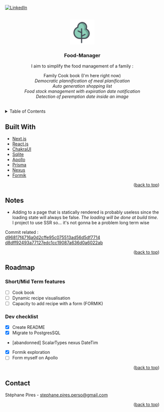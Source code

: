 <div id="top"></div>
<!--
*** Thanks for checking out the Best-README-Template. If you have a suggestion
*** that would make this better, please fork the repo and create a pull request
*** or simply open an issue with the tag "enhancement".
*** Don't forget to give the project a star!
*** Thanks again! Now go create something AMAZING! :D
-->

<!-- PROJECT SHIELDS -->
<!--
*** I'm using markdown "reference style" links for readability.
*** Reference links are enclosed in brackets [ ] instead of parentheses ( ).
*** See the bottom of this document for the declaration of the reference variables
*** for contributors-url, forks-url, etc. This is an optional, concise syntax you may use.
*** https://www.markdownguide.org/basic-syntax/#reference-style-links
-->

<!-- [![Contributors][contributors-shield]][contributors-url] -->
<!-- [![Forks][forks-shield]][forks-url] -->
<!-- [![Stargazers][stars-shield]][stars-url] -->
<!-- [![Issues][issues-shield]][issues-url] -->
<!-- [![MIT License][license-shield]][license-url] -->

[![LinkedIn][linkedin-shield]](https://www.linkedin.com/in/protean-developer/)

<!-- PROJECT LOGO -->
<br />
<div align="center">
  <a href="https://github.com/github_username/repo_name">
    <img src="public/images/divers/logo.png" alt="Logo" width="80" height="80">
  </a>

<h3 align="center">Food-Manager</h3>

  <p align="center">
    I aim to simplify the food management of a family :
    
   Family Cook book (I'm here right now)  
  _Democratic plannification of meal planification_  
   _Auto generation shopping list_    
   _Food stock management with expiration date notification_   
   _Detection of peremption date inside an image_   
    <br />
    <!-- <a href="https://github.com/github_username/repo_name"><strong>Explore the docs »</strong></a>
    <br />
     <br />
    <a href="https://github.com/github_username/repo_name">View Demo</a>
    ·
    <a href="https://github.com/github_username/repo_name/issues">Report Bug</a>
    ·
    <a href="https://github.com/github_username/repo_name/issues">Request Feature</a> -->
  </p>
</div>

<!-- TABLE OF CONTENTS -->
<details>
  <summary>Table of Contents</summary>
  <ol>
    <li>
      <!-- <a href="#about-the-project">About The Project</a> -->
        <a href="#built-with">Built With</a>
    </li>
    <li>
        <a href="#notes">Notes</a>
    </li>
    <!-- <li>
      <a href="#getting-started">Getting Started</a>
      <ul>
        <li><a href="#prerequisites">Prerequisites</a></li>
        <li><a href="#installation">Installation</a></li>
      </ul>
    </li> -->
    <!-- <li><a href="#usage">Usage</a></li> -->
    <li><a href="#roadmap">Roadmap</a></li>
    <!-- <li><a href="#contributing">Contributing</a></li> -->
    <!-- <li><a href="#license">License</a></li> -->
    <li><a href="#contact">Contact</a></li>
    <!-- <li><a href="#acknowledgments">Acknowledgments</a></li> -->
  </ol>
</details>

<!-- ABOUT THE PROJECT -->

<!-- ## About The Project

[![Product Name Screen Shot][product-screenshot]](https://example.com)

Here's a blank template to get started: To avoid retyping too much info. Do a search and replace with your text editor for the following: `github_username`, `repo_name`, `twitter_handle`, `linkedin_username`, `email`, `email_client`, `project_title`, `project_description`

<p align="right">(<a href="#top">back to top</a>)</p> -->

## Built With

-   [Next.js](https://nextjs.org/)
-   [React.js](https://reactjs.org/)
-   [ChakraUI](https://chakra-ui.com)
-   [Sqlite](https://www.sqlite.org/index.html)
-   [Apollo](https://www.apollographql.com)
-   [Prisma](https://www.prisma.io)
-   [Nexus](https://nexusjs.org)
-   [Formik](https://formik.org)

<p align="right">(<a href="#top">back to top</a>)</p>

## Notes

-   Adding <QueryResult> to a page that is statically rendered is probably useless since the loading state will always be false. _The loading will be done at build time_. I project to use SSR so... it's not gonna be a problem long term wise

Commit related :  
[d96817f4716a0d2cffe95c075513ad56d5df7714]() [d8dff92493a77127edc1cc19087a636d0a6022ab]()

<p align="right">(<a href="#top">back to top</a>)</p>

<!-- GETTING STARTED -->

<!-- ## Getting Started

This is an example of how you may give instructions on setting up your project locally.
To get a local copy up and running follow these simple example steps.

### Prerequisites

This is an example of how to list things you need to use the software and how to install them.

-   npm
    ```sh
    npm install npm@latest -g
    ``` -->

<!-- ### Installation

1. Get a free API Key at [https://example.com](https://example.com)
2. Clone the repo
    ```sh
    git clone https://github.com/github_username/repo_name.git
    ```
3. Install NPM packages
    ```sh
    npm install
    ```
4. Enter your API in `config.js`
    ```js
    const API_KEY = 'ENTER YOUR API'
    ```

<p align="right">(<a href="#top">back to top</a>)</p> -->

<!-- USAGE EXAMPLES -->

<!-- ## Usage

Use this space to show useful examples of how a project can be used. Additional screenshots, code examples and demos work well in this space. You may also link to more resources.

_For more examples, please refer to the [Documentation](https://example.com)_ -->

<!-- <p align="right">(<a href="#top">back to top</a>)</p> -->

<!-- ROADMAP -->

## Roadmap

### Short/Mid Term features

-   [ ] Cook book
-   [ ] Dynamic recipe visualisation
-   [ ] Capacity to add recipe with a form (FORMIK)

### Dev checklist

-   [x] Create README
-   [x] Migrate to PostgresSQL
-   [abandonned] ScalarTypes nexus DateTim
-   [x] Formik exploration
-   [ ] Form myself on Apollo

<!-- See the [open issues](https://github.com/github_username/repo_name/issues) for a full list of proposed features (and known issues). -->

<p align="right">(<a href="#top">back to top</a>)</p>

<!-- CONTRIBUTING -->

<!-- ## Contributing

Contributions are what make the open source community such an amazing place to learn, inspire, and create. Any contributions you make are **greatly appreciated**.

If you have a suggestion that would make this better, please fork the repo and create a pull request. You can also simply open an issue with the tag "enhancement".
Don't forget to give the project a star! Thanks again!

1. Fork the Project
2. Create your Feature Branch (`git checkout -b feature/AmazingFeature`)
3. Commit your Changes (`git commit -m 'Add some AmazingFeature'`)
4. Push to the Branch (`git push origin feature/AmazingFeature`)
5. Open a Pull Request

<p align="right">(<a href="#top">back to top</a>)</p> -->

<!-- LICENSE -->

<!-- ## License

Distributed under the MIT License. See `LICENSE.txt` for more information. -->

<!-- <p align="right">(<a href="#top">back to top</a>)</p> -->

<!-- CONTACT -->

## Contact

Stéphane Pires - stephane.pires.perso@gmail.com

<!-- Project Link: [https://github.com/github_username/repo_name](https://github.com/github_username/repo_name) -->

<p align="right">(<a href="#top">back to top</a>)</p>

<!-- ACKNOWLEDGMENTS -->

<!-- ## Acknowledgments

-   []()
-   []()
-   []()

<p align="right">(<a href="#top">back to top</a>)</p> -->

<!-- MARKDOWN LINKS & IMAGES -->
<!-- https://www.markdownguide.org/basic-syntax/#reference-style-links -->

[contributors-shield]: https://img.shields.io/github/contributors/github_username/repo_name.svg?style=for-the-badge
[contributors-url]: https://github.com/github_username/repo_name/graphs/contributors
[forks-shield]: https://img.shields.io/github/forks/github_username/repo_name.svg?style=for-the-badge
[forks-url]: https://github.com/github_username/repo_name/network/members
[stars-shield]: https://img.shields.io/github/stars/github_username/repo_name.svg?style=for-the-badge
[stars-url]: https://github.com/github_username/repo_name/stargazers
[issues-shield]: https://img.shields.io/github/issues/github_username/repo_name.svg?style=for-the-badge
[issues-url]: https://github.com/github_username/repo_name/issues
[license-shield]: https://img.shields.io/github/license/github_username/repo_name.svg?style=for-the-badge
[license-url]: https://github.com/github_username/repo_name/blob/master/LICENSE.txt
[linkedin-shield]: https://img.shields.io/badge/-LinkedIn-black.svg?style=for-the-badge&logo=linkedin&colorB=555
[linkedin-url]: https://linkedin.com/in/linkedin_username
[product-screenshot]: images/screenshot.png
